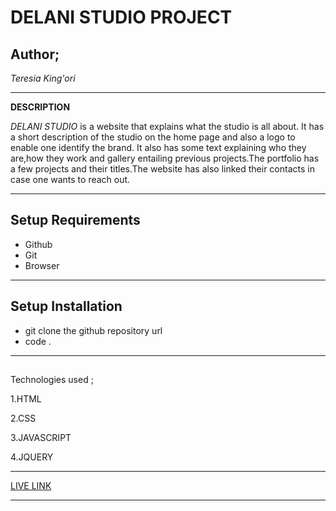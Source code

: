 # DELANI STUDIO PROJECT
## Author;
*Teresia King'ori*
_____

**DESCRIPTION**

*DELANI STUDIO* is a website that explains what the studio is all about. It has a short description of the studio on the home page and also a logo to enable one identify the brand.  It also has some text explaining who they are,how they work and gallery entailing previous projects.The portfolio has a few projects and their titles.The website has also linked their contacts in case one wants to reach out.
_____
## Setup Requirements
* Github
* Git
* Browser
____
## Setup Installation
* git clone the github repository url
* code .
___
##
Technologies used ;

1.HTML

2.CSS

3.JAVASCRIPT

4.JQUERY
___
[LIVE LINK](https://teresia012.github.io/Delani_project/)

___

